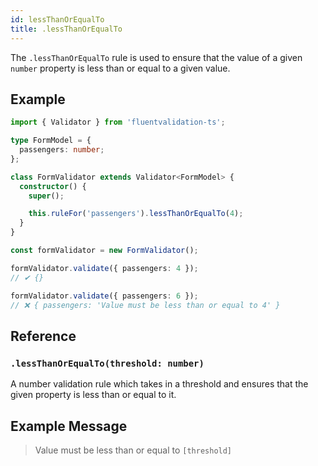 ```yaml
---
id: lessThanOrEqualTo
title: .lessThanOrEqualTo
---
```


The `.lessThanOrEqualTo` rule is used to ensure that the value of a given `number` property is less than or equal to a given value.

## Example

```typescript
import { Validator } from 'fluentvalidation-ts';

type FormModel = {
  passengers: number;
};

class FormValidator extends Validator<FormModel> {
  constructor() {
    super();

    this.ruleFor('passengers').lessThanOrEqualTo(4);
  }
}

const formValidator = new FormValidator();

formValidator.validate({ passengers: 4 });
// ✔ {}

formValidator.validate({ passengers: 6 });
// ❌ { passengers: 'Value must be less than or equal to 4' }
```

## Reference

### `.lessThanOrEqualTo(threshold: number)`

A number validation rule which takes in a threshold and ensures that the given property is less than or equal to it.

## Example Message

> Value must be less than or equal to `[threshold]`

